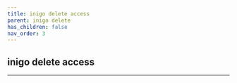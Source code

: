 ```yaml
---
title: inigo delete access
parent: inigo delete
has_children: false
nav_order: 3
---
```


## inigo delete access
---
